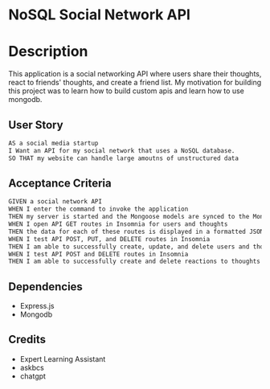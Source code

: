 # NoSQL Social Network API
# Description
This application is a social networking API where users share their thoughts, react to friends' thoughts, and create a friend list.
My motivation for building this project was to learn how to build custom apis and learn how to use mongodb.
## User Story
```md
AS a social media startup
I Want an API for my social network that uses a NoSQL database.
SO THAT my website can handle large amoutns of unstructured data
```
## Acceptance Criteria

```md
GIVEN a social network API
WHEN I enter the command to invoke the application
THEN my server is started and the Mongoose models are synced to the MongoDB database
WHEN I open API GET routes in Insomnia for users and thoughts
THEN the data for each of these routes is displayed in a formatted JSON
WHEN I test API POST, PUT, and DELETE routes in Insomnia
THEN I am able to successfully create, update, and delete users and thoughts in my database
WHEN I test API POST and DELETE routes in Insomnia
THEN I am able to successfully create and delete reactions to thoughts and add and remove friends to a user’s friend list
``` 
## Dependencies
- Express.js
- Mongodb

## Credits
- Expert Learning Assistant
- askbcs 
- chatgpt

